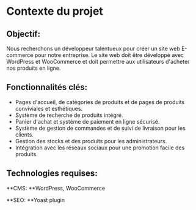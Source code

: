 

# Contexte du projet
## Objectif:

Nous recherchons un développeur talentueux pour créer un site web E-commerce pour notre entreprise. Le site web doit être développé avec WordPress et WooCommerce et doit permettre aux utilisateurs d'acheter nos produits en ligne.


## Fonctionnalités clés:
<ul>
<li>Pages d'accueil, de catégories de produits et de pages de produits conviviales et esthétiques.</li>
<li>Système de recherche de produits intégré.</li>
<li>Panier d'achat et système de paiement en ligne sécurisé.</li>
<li>Système de gestion de commandes et de suivi de livraison pour les clients.</li>
<li>Gestion des stocks et des produits pour les administrateurs.</li>
<li>Intégration avec les réseaux sociaux pour une promotion facile des produits.</li>
</ul>

## Technologies requises:

**CMS: **WordPress, WooCommerce

**SEO: **Yoast plugin
